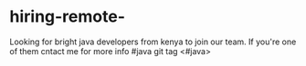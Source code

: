# hiring-remote-
Looking for bright java developers from kenya to join our team. If you're one of them cntact me for more info
#java
git tag <#java>
